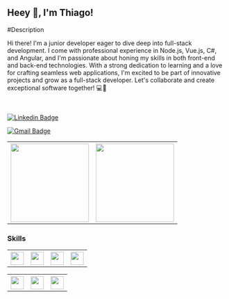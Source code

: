 
## Heey 👋, I'm Thiago!

#Description

Hi there! I'm a junior developer eager to dive deep into full-stack development. I come with professional experience in Node.js, Vue.js, C#, and Angular, and I'm passionate about honing my skills in both front-end and back-end technologies. With a strong dedication to learning and a love for crafting seamless web applications, I'm excited to be part of innovative projects and grow as a full-stack developer. Let's collaborate and create exceptional software together! 💻🚀

<!-- 
<img style="margin-left=50px;" class="margin-l" height=150px width=200px src="https://cdn.dribbble.com/users/330915/screenshots/3587000/10_coding_dribbble.gif">
-->


<br/>

[![Linkedin Badge](https://img.shields.io/badge/LinkedIn-0077B5?style=flat-square&logo=linkedin&logoColor=white)](https://www.linkedin.com/in/thiago-valentim/)

[![Gmail Badge](https://img.shields.io/badge/-Gmail-c14438?style=flat-square&logo=Gmail&logoColor=white&link=mailto:thiagooyo@gmail.com)](mailto:thiagooyo@gmail.com)


<table>
  <th>
    <img height="180em" src="https://github-readme-stats.vercel.app/api/top-langs/?username=ThiagoOyo&layout=compact&langs_count=7&theme=dracula"/>
  </th>
  <th>
    <img height="180em" src="https://github-readme-stats.vercel.app/api?username=ThiagoOyo&show_icons=true&theme=dracula&include_all_commits=true&count_private=true"/>
  </th> 
</table>

### Skills
<!-- ## Languages -->
<div>
  <table>
    <th>
      <img height=30px width=30px src="https://cdn.jsdelivr.net/gh/devicons/devicon/icons/angularjs/angularjs-original.svg" />    
    </th>
    <th>
      <img height=30px width=30px src="https://cdn.jsdelivr.net/gh/devicons/devicon/icons/csharp/csharp-original.svg" />
    </th>
    <th>
      <img height=30px width=30px src="https://cdn.jsdelivr.net/gh/devicons/devicon/icons/vuejs/vuejs-original-wordmark.svg" />
    </th>
    <th>
      <img height=30px width=30px src="https://cdn.jsdelivr.net/gh/devicons/devicon/icons/nodejs/nodejs-original-wordmark.svg" />
    </th>
  </table>

</div>

<!-- ## Tools -->
<div> 
<table>
	<th>	  <img height=30px width=30px src="https://cdn.jsdelivr.net/gh/devicons/devicon/icons/vscode/vscode-original.svg" />
	</th>
	<th>  <img height=30px width=30px src="https://cdn.jsdelivr.net/gh/devicons/devicon/icons/docker/docker-original-wordmark.svg" />
	</th>
	<th>  <img height=30px width=30px src="https://cdn.jsdelivr.net/gh/devicons/devicon/icons/git/git-original.svg" />
	</th>
</table>
</div>
